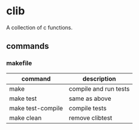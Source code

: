 # clib

A collection of c functions.

## commands

### makefile

| command | description |
| - | - |
| make | compile and run tests |
| make test | same as above |
| make test-compile | compile tests |
| make clean | remove clibtest |

